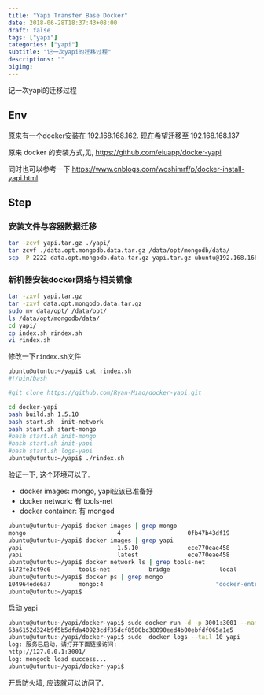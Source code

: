 ```yaml
---
title: "Yapi Transfer Base Docker"
date: 2018-06-28T18:37:43+08:00
draft: false
tags: ["yapi"]
categories: ["yapi"]
subtitle: "记一次yapi的迁移过程"
descriptions: ""
bigimg:
---
```


记一次yapi的迁移过程

## Env

原来有一个docker安装在 192.168.168.162. 现在希望迁移至 192.168.168.137 

原来 docker 的安装方式,见, https://github.com/eiuapp/docker-yapi

同时也可以参考一下 https://www.cnblogs.com/woshimrf/p/docker-install-yapi.html

## Step

### 安装文件与容器数据迁移
```bash
tar -zcvf yapi.tar.gz ./yapi/
tar zcvf ./data.opt.mongodb.data.tar.gz /data/opt/mongodb/data/
scp -P 2222 data.opt.mongodb.data.tar.gz yapi.tar.gz ubuntu@192.168.168.137:/home/ubuntu/
```

### 新机器安装docker网络与相关镜像

```bash
tar -zxvf yapi.tar.gz
tar -zxvf data.opt.mongodb.data.tar.gz
sudo mv data/opt/ /data/opt/
ls /data/opt/mongodb/data/
cd yapi/
cp index.sh rindex.sh
vi rindex.sh
```

修改一下`rindex.sh`文件

```bash
ubuntu@utuntu:~/yapi$ cat rindex.sh
#!/bin/bash

#git clone https://github.com/Ryan-Miao/docker-yapi.git

cd docker-yapi
bash build.sh 1.5.10
bash start.sh  init-network
bash start.sh start-mongo
#bash start.sh init-mongo
#bash start.sh init-yapi
#bash start.sh logs-yapi
ubuntu@utuntu:~/yapi$ ./rindex.sh
```

验证一下, 这个环境可以了.

- docker images: mongo, yapi应该已准备好
- docker network: 有 tools-net 
- docker container: 有 mongod 

```bash
ubuntu@utuntu:~/yapi$ docker images | grep mongo
mongo                          4                   0fb47b43df19        2 weeks ago         411MB
ubuntu@utuntu:~/yapi$ docker images | grep yapi
yapi                           1.5.10              ece770eae458        7 minutes ago       153MB
yapi                           latest              ece770eae458        7 minutes ago       153MB
ubuntu@utuntu:~/yapi$ docker network ls | grep tools-net
6172fe3cf9c6        tools-net           bridge              local
ubuntu@utuntu:~/yapi$ docker ps | grep mongo
104964ede6a7        mongo:4                                "docker-entrypoint.s…"   10 minutes ago      Up 10 minutes           0.0.0.0:27017->27017/tcp                                         mongod
ubuntu@utuntu:~/yapi$
```

启动 yapi

```bash
ubuntu@utuntu:~/yapi/docker-yapi$ sudo docker run -d -p 3001:3001 --name yapi --net tools-net --ip 172.18.0.3 yapi
63a6152d324b9f5b5dfda40923cdf35dcf8580bc38090eed4b00ebfdf065a1e5
ubuntu@utuntu:~/yapi/docker-yapi$ sudo  docker logs --tail 10 yapi
log: 服务已启动，请打开下面链接访问:
http://127.0.0.1:3001/
log: mongodb load success...
ubuntu@utuntu:~/yapi/docker-yapi$
```

开启防火墙, 应该就可以访问了.






